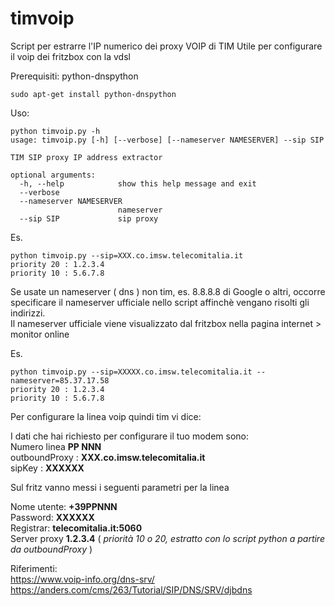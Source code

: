 # timvoip
Script per estrarre l'IP numerico dei proxy VOIP di TIM
Utile per configurare il voip dei fritzbox con la vdsl


Prerequisiti: python-dnspython
```shell
sudo apt-get install python-dnspython
```

Uso:
```shell
python timvoip.py -h
usage: timvoip.py [-h] [--verbose] [--nameserver NAMESERVER] --sip SIP

TIM SIP proxy IP address extractor

optional arguments:
  -h, --help            show this help message and exit
  --verbose
  --nameserver NAMESERVER
                        nameserver
  --sip SIP             sip proxy
```
Es.
```shell
python timvoip.py --sip=XXX.co.imsw.telecomitalia.it
priority 20 : 1.2.3.4
priority 10 : 5.6.7.8
```

Se usate un nameserver ( dns ) non tim, es. 8.8.8.8 di Google o altri, occorre specificare il nameserver ufficiale nello script affinchè vengano risolti gli indirizzi.  
Il nameserver ufficiale viene visualizzato dal fritzbox nella pagina internet > monitor online

Es.
```shell
python timvoip.py --sip=XXXXX.co.imsw.telecomitalia.it --nameserver=85.37.17.58
priority 20 : 1.2.3.4
priority 10 : 5.6.7.8
```



Per configurare la linea voip quindi tim vi dice:

I dati che hai richiesto per configurare il tuo modem sono:  
Numero linea **PP NNN**  
outboundProxy :	**XXX.co.imsw.telecomitalia.it**  
sipKey :	**XXXXXX**  


Sul fritz vanno messi i seguenti parametri per la linea

Nome utente: **+39PPNNN**  
Password: **XXXXXX**  
Registrar: **telecomitalia.it:5060**  
Server proxy **1.2.3.4** ( *priorità 10 o 20, estratto con lo script python a partire da outboundProxy* )  

Riferimenti:  
https://www.voip-info.org/dns-srv/  
https://anders.com/cms/263/Tutorial/SIP/DNS/SRV/djbdns  



